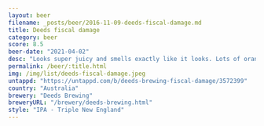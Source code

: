 ```yaml
---
layout: beer
filename: _posts/beer/2016-11-09-deeds-fiscal-damage.md
title: Deeds fiscal damage
category: beer
score: 8.5
beer-date: "2021-04-02"
desc: "Looks super juicy and smells exactly like it looks. Lots of orange and citrus. There’s a little bit extra sourness that masks some of the fruity flavours. Enough booze to warm you up"
permalink: /beer/:title.html
img: /img/list/deeds-fiscal-damage.jpeg
untappd: "https://untappd.com/b/deeds-brewing-fiscal-damage/3572399"
country: "Australia"
brewery: "Deeds Brewing"
breweryURL: "/brewery/deeds-brewing.html"
style: "IPA - Triple New England"
---
```

